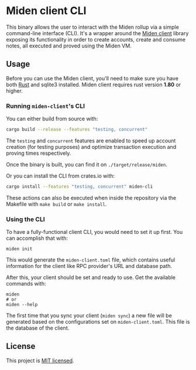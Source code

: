 # Miden client CLI

This binary allows the user to interact with the Miden rollup via a simple command-line interface (CLI). It's a wrapper around the [Miden client](https://crates.io/crates/miden-client) library exposing its functionality in order to create accounts, create and consume notes, all executed and proved using the Miden VM.

## Usage

Before you can use the Miden client, you'll need to make sure you have both [Rust](https://www.rust-lang.org/tools/install) and sqlite3 installed. Miden client requires rust version **1.80** or higher.

### Running `miden-client`'s CLI

You can either build from source with:

```bash
cargo build --release --features "testing, concurrent"
```

The `testing` and `concurrent` features are enabled to speed up account creation (for testing purposes) and  optimize transaction execution and proving times respectively.

Once the binary is built, you can find it on `./target/release/miden`.

Or you can install the CLI from crates.io with:

```bash
cargo install --features "testing, concurrent" miden-cli
```

These actions can also be executed when inside the repository via the Makefile with `make build` or `make install`.

### Using the CLI

To have a fully-functional client CLI, you would need to set it up first. You can accomplish that with:

```shell
miden init
```

This would generate the `miden-client.toml` file, which contains useful information for the client like RPC provider's URL and database path.

After this, your client should be set and ready to use. Get the available commands with:

```shell
miden
# or
miden --help
```

The first time that you sync your client (`miden sync`) a new file will be generated based on the configurations set on `miden-client.toml`. This file is the database of the client.

## License
This project is [MIT licensed](../../LICENSE).
